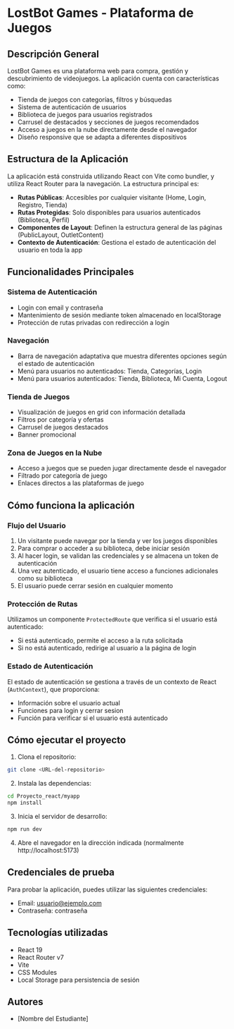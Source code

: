 # LostBot Games - Plataforma de Juegos

## Descripción General

LostBot Games es una plataforma web para compra, gestión y descubrimiento de videojuegos. La aplicación cuenta con características como:

- Tienda de juegos con categorías, filtros y búsquedas
- Sistema de autenticación de usuarios
- Biblioteca de juegos para usuarios registrados
- Carrusel de destacados y secciones de juegos recomendados
- Acceso a juegos en la nube directamente desde el navegador
- Diseño responsive que se adapta a diferentes dispositivos

## Estructura de la Aplicación

La aplicación está construida utilizando React con Vite como bundler, y utiliza React Router para la navegación. La estructura principal es:

- **Rutas Públicas**: Accesibles por cualquier visitante (Home, Login, Registro, Tienda)
- **Rutas Protegidas**: Solo disponibles para usuarios autenticados (Biblioteca, Perfil)
- **Componentes de Layout**: Definen la estructura general de las páginas (PublicLayout, OutletContent)
- **Contexto de Autenticación**: Gestiona el estado de autenticación del usuario en toda la app

## Funcionalidades Principales

### Sistema de Autenticación

- Login con email y contraseña
- Mantenimiento de sesión mediante token almacenado en localStorage
- Protección de rutas privadas con redirección a login

### Navegación

- Barra de navegación adaptativa que muestra diferentes opciones según el estado de autenticación
- Menú para usuarios no autenticados: Tienda, Categorías, Login
- Menú para usuarios autenticados: Tienda, Biblioteca, Mi Cuenta, Logout

### Tienda de Juegos

- Visualización de juegos en grid con información detallada
- Filtros por categoría y ofertas
- Carrusel de juegos destacados
- Banner promocional

### Zona de Juegos en la Nube

- Acceso a juegos que se pueden jugar directamente desde el navegador
- Filtrado por categoría de juego
- Enlaces directos a las plataformas de juego

## Cómo funciona la aplicación

### Flujo del Usuario

1. Un visitante puede navegar por la tienda y ver los juegos disponibles
2. Para comprar o acceder a su biblioteca, debe iniciar sesión
3. Al hacer login, se validan las credenciales y se almacena un token de autenticación
4. Una vez autenticado, el usuario tiene acceso a funciones adicionales como su biblioteca
5. El usuario puede cerrar sesión en cualquier momento

### Protección de Rutas

Utilizamos un componente `ProtectedRoute` que verifica si el usuario está autenticado:
- Si está autenticado, permite el acceso a la ruta solicitada
- Si no está autenticado, redirige al usuario a la página de login

### Estado de Autenticación

El estado de autenticación se gestiona a través de un contexto de React (`AuthContext`), que proporciona:
- Información sobre el usuario actual
- Funciones para login y cerrar sesion
- Función para verificar si el usuario está autenticado

## Cómo ejecutar el proyecto

1. Clona el repositorio:
```bash
git clone <URL-del-repositorio>
```

2. Instala las dependencias:
```bash
cd Proyecto_react/myapp
npm install
```

3. Inicia el servidor de desarrollo:
```bash
npm run dev
```

4. Abre el navegador en la dirección indicada (normalmente http://localhost:5173)

## Credenciales de prueba

Para probar la aplicación, puedes utilizar las siguientes credenciales:

- Email: usuario@ejemplo.com
- Contraseña: contraseña

## Tecnologías utilizadas

- React 19
- React Router v7
- Vite
- CSS Modules
- Local Storage para persistencia de sesión

## Autores

- [Nombre del Estudiante]
